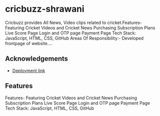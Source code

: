 # cricbuzz-shrawani
Cricbuzz provides All News, Video clips related to cricket.Features- Featuring Cricket Videos and Cricket News Purchasing Subscription Plans Live Score Page Login and OTP page Payment Page Tech Stack: JavaScript, HTML, CSS, GitHub Areas Of Responsibility:- Developed frontpage of website....
 
## Acknowledgements

 - [Deployment link](https://dhawal07.github.io/cricbuzz/)
  

## Features
 Features-
Featuring Cricket Videos and Cricket News
Purchasing Subscription Plans
Live Score Page 
Login and OTP page
Payment Page
Tech Stack: JavaScript, HTML, CSS, GitHub
 
 

 

